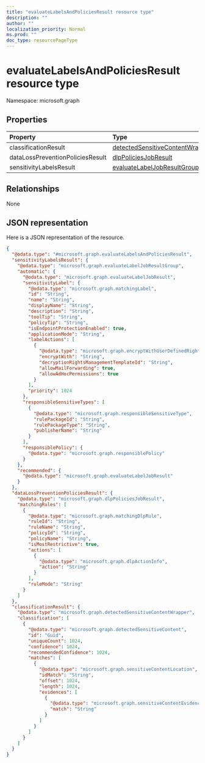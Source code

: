 ```yaml
---
title: "evaluateLabelsAndPoliciesResult resource type"
description: ""
author: ""
localization_priority: Normal
ms.prod: ""
doc_type: resourcePageType
---
```


# evaluateLabelsAndPoliciesResult resource type


Namespace: microsoft.graph



## Properties
|Property|Type|Description|
|:---|:---|:---|
|classificationResult|[detectedSensitiveContentWrapper](../resources/detectedsensitivecontentwrapper.md)||
|dataLossPreventionPoliciesResult|[dlpPoliciesJobResult](../resources/dlppoliciesjobresult.md)||
|sensitivityLabelsResult|[evaluateLabelJobResultGroup](../resources/evaluatelabeljobresultgroup.md)||

## Relationships
None

## JSON representation
Here is a JSON representation of the resource.
<!-- {
  "blockType": "resource",
  "@odata.type": "microsoft.graph.evaluateLabelsAndPoliciesResult"
}
-->
``` json
{
  "@odata.type": "#microsoft.graph.evaluateLabelsAndPoliciesResult",
  "sensitivityLabelsResult": {
    "@odata.type": "microsoft.graph.evaluateLabelJobResultGroup",
    "automatic": {
      "@odata.type": "microsoft.graph.evaluateLabelJobResult",
      "sensitivityLabel": {
        "@odata.type": "microsoft.graph.matchingLabel",
        "id": "String",
        "name": "String",
        "displayName": "String",
        "description": "String",
        "toolTip": "String",
        "policyTip": "String",
        "isEndpointProtectionEnabled": true,
        "applicationMode": "String",
        "labelActions": [
          {
            "@odata.type": "microsoft.graph.encryptWithUserDefinedRights",
            "encryptWith": "String",
            "decryptionRightsManagementTemplateId": "String",
            "allowMailForwarding": true,
            "allowAdHocPermissions": true
          }
        ],
        "priority": 1024
      },
      "responsibleSensitiveTypes": [
        {
          "@odata.type": "microsoft.graph.responsibleSensitiveType",
          "rulePackageId": "String",
          "rulePackageType": "String",
          "publisherName": "String"
        }
      ],
      "responsiblePolicy": {
        "@odata.type": "microsoft.graph.responsiblePolicy"
      }
    },
    "recommended": {
      "@odata.type": "microsoft.graph.evaluateLabelJobResult"
    }
  },
  "dataLossPreventionPoliciesResult": {
    "@odata.type": "microsoft.graph.dlpPoliciesJobResult",
    "matchingRules": [
      {
        "@odata.type": "microsoft.graph.matchingDlpRule",
        "ruleId": "String",
        "ruleName": "String",
        "policyId": "String",
        "policyName": "String",
        "isMostRestrictive": true,
        "actions": [
          {
            "@odata.type": "microsoft.graph.dlpActionInfo",
            "action": "String"
          }
        ],
        "ruleMode": "String"
      }
    ]
  },
  "classificationResult": {
    "@odata.type": "microsoft.graph.detectedSensitiveContentWrapper",
    "classification": [
      {
        "@odata.type": "microsoft.graph.detectedSensitiveContent",
        "id": "Guid",
        "uniqueCount": 1024,
        "confidence": 1024,
        "recommendedConfidence": 1024,
        "matches": [
          {
            "@odata.type": "microsoft.graph.sensitiveContentLocation",
            "idMatch": "String",
            "offset": 1024,
            "length": 1024,
            "evidences": [
              {
                "@odata.type": "microsoft.graph.sensitiveContentEvidence",
                "match": "String"
              }
            ]
          }
        ]
      }
    ]
  }
}
```

